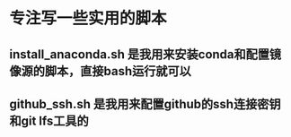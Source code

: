 # 专注写一些实用的脚本
## install_anaconda.sh 是我用来安装conda和配置镜像源的脚本，直接bash运行就可以
## github_ssh.sh 是我用来配置github的ssh连接密钥和git lfs工具的
